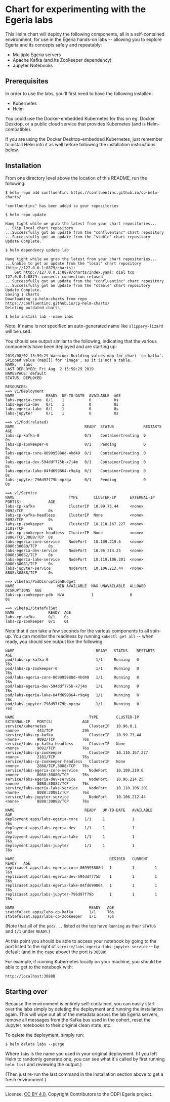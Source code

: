<!-- SPDX-License-Identifier: CC-BY-4.0 -->
<!-- Copyright Contributors to the ODPi Egeria project. -->

# Chart for experimenting with the Egeria labs

This Helm chart will deploy the following components, all in a self-contained environment,
for use in the Egeria hands-on labs -- allowing you to explore Egeria and its concepts safely
and repeatably:

- Multiple Egeria servers
- Apache Kafka (and its Zookeeper dependency)
- Jupyter Notebooks

## Prerequisites

In order to use the labs, you'll first need to have the following installed:

- Kubernetes
- Helm

You could use the Docker-embedded Kubernetes for this on eg. Docker Desktop,
or a public cloud service that provides Kubernetes (and is Helm-compatible).

If you are using the Docker Desktop-embedded Kubernetes, just remember to install
Helm into it as well before following the installation instructions below.

## Installation

From one directory level above the location of this README, run the following:

```shell script
$ helm repo add confluentinc https://confluentinc.github.io/cp-helm-charts/

"confluentinc" has been added to your repositories

$ helm repo update

Hang tight while we grab the latest from your chart repositories...
...Skip local chart repository
...Successfully got an update from the "confluentinc" chart repository
...Successfully got an update from the "stable" chart repository
Update Complete.

$ helm dependency update lab

Hang tight while we grab the latest from your chart repositories...
...Unable to get an update from the "local" chart repository (http://127.0.0.1:8879/charts):
	Get http://127.0.0.1:8879/charts/index.yaml: dial tcp 127.0.0.1:8879: connect: connection refused
...Successfully got an update from the "confluentinc" chart repository
...Successfully got an update from the "stable" chart repository
Update Complete.
Saving 1 charts
Downloading cp-helm-charts from repo https://confluentinc.github.io/cp-helm-charts/
Deleting outdated charts

$ helm install lab --name labs
```

Note: If name is not specified an auto-generated name like `slippery-lizard` will be used.

You should see output similar to the following, indicating that the various
components have been deployed and are starting up:

```text
2019/08/02 15:59:29 Warning: Building values map for chart 'cp-kafka'. Skipped value (map[]) for 'image', as it is not a table.
NAME:   labs
LAST DEPLOYED: Fri Aug  2 15:59:29 2019
NAMESPACE: default
STATUS: DEPLOYED

RESOURCES:
==> v1/Deployment
NAME              READY  UP-TO-DATE  AVAILABLE  AGE
labs-egeria-core  0/1    1           0          0s
labs-egeria-dev   0/1    1           0          0s
labs-egeria-lake  0/1    1           0          0s
labs-jupyter      0/1    1           0          0s

==> v1/Pod(related)
NAME                               READY  STATUS             RESTARTS  AGE
labs-cp-kafka-0                    0/1    ContainerCreating  0         0s
labs-cp-zookeeper-0                0/1    Pending            0         0s
labs-egeria-core-869995888d-4hd49  0/1    ContainerCreating  0         0s
labs-egeria-dev-594ddf775b-x7j4m   0/1    ContainerCreating  0         0s
labs-egeria-lake-84fd699864-r9q4g  0/1    ContainerCreating  0         0s
labs-jupyter-796d97f79b-mpzqw      0/1    Pending            0         0s

==> v1/Service
NAME                        TYPE       CLUSTER-IP      EXTERNAL-IP  PORT(S)            AGE
labs-cp-kafka               ClusterIP  10.99.73.44     <none>       9092/TCP           0s
labs-cp-kafka-headless      ClusterIP  None            <none>       9092/TCP           0s
labs-cp-zookeeper           ClusterIP  10.110.167.227  <none>       2181/TCP           0s
labs-cp-zookeeper-headless  ClusterIP  None            <none>       2888/TCP,3888/TCP  0s
labs-egeria-core-service    NodePort   10.109.219.6    <none>       8080:30080/TCP     0s
labs-egeria-dev-service     NodePort   10.96.214.25    <none>       8080:30082/TCP     0s
labs-egeria-lake-service    NodePort   10.110.106.201  <none>       8080:30081/TCP     0s
labs-jupyter-service        NodePort   10.106.212.44   <none>       8888:30888/TCP     0s

==> v1beta1/PodDisruptionBudget
NAME                   MIN AVAILABLE  MAX UNAVAILABLE  ALLOWED DISRUPTIONS  AGE
labs-cp-zookeeper-pdb  N/A            1                0                    0s

==> v1beta1/StatefulSet
NAME               READY  AGE
labs-cp-kafka      0/1    0s
labs-cp-zookeeper  0/1    0s
```

Note that it can take a few seconds for the various components to all spin-up. You can monitor
the readiness by running `kubectl get all` -- when ready, you should see output like the following:

```text
NAME                                    READY   STATUS    RESTARTS   AGE
pod/labs-cp-kafka-0                     1/1     Running   0          76s
pod/labs-cp-zookeeper-0                 1/1     Running   0          76s
pod/labs-egeria-core-869995888d-4hd49   1/1     Running   0          76s
pod/labs-egeria-dev-594ddf775b-x7j4m    1/1     Running   0          76s
pod/labs-egeria-lake-84fd699864-r9q4g   1/1     Running   0          76s
pod/labs-jupyter-796d97f79b-mpzqw       1/1     Running   0          76s

NAME                                 TYPE        CLUSTER-IP       EXTERNAL-IP   PORT(S)             AGE
service/kubernetes                   ClusterIP   10.96.0.1        <none>        443/TCP             29h
service/labs-cp-kafka                ClusterIP   10.99.73.44      <none>        9092/TCP            76s
service/labs-cp-kafka-headless       ClusterIP   None             <none>        9092/TCP            76s
service/labs-cp-zookeeper            ClusterIP   10.110.167.227   <none>        2181/TCP            76s
service/labs-cp-zookeeper-headless   ClusterIP   None             <none>        2888/TCP,3888/TCP   76s
service/labs-egeria-core-service     NodePort    10.109.219.6     <none>        8080:30080/TCP      76s
service/labs-egeria-dev-service      NodePort    10.96.214.25     <none>        8080:30082/TCP      76s
service/labs-egeria-lake-service     NodePort    10.110.106.201   <none>        8080:30081/TCP      76s
service/labs-jupyter-service         NodePort    10.106.212.44    <none>        8888:30888/TCP      76s

NAME                               READY   UP-TO-DATE   AVAILABLE   AGE
deployment.apps/labs-egeria-core   1/1     1            1           76s
deployment.apps/labs-egeria-dev    1/1     1            1           76s
deployment.apps/labs-egeria-lake   1/1     1            1           76s
deployment.apps/labs-jupyter       1/1     1            1           76s

NAME                                          DESIRED   CURRENT   READY   AGE
replicaset.apps/labs-egeria-core-869995888d   1         1         1       76s
replicaset.apps/labs-egeria-dev-594ddf775b    1         1         1       76s
replicaset.apps/labs-egeria-lake-84fd699864   1         1         1       76s
replicaset.apps/labs-jupyter-796d97f79b       1         1         1       76s

NAME                                 READY   AGE
statefulset.apps/labs-cp-kafka       1/1     76s
statefulset.apps/labs-cp-zookeeper   1/1     76s
```

(Note that all of the `pod/...` listed at the top have `Running` as their `STATUS` and `1/1` under `READY`.)

At this point you should be able to access your notebook by going to the port listed to the right of
`service/labs-egeria-labs-jupyter-service` -- by default (and in the case above) the port is `30888`:

For example, if running Kubernetes locally on your machine, you should be able to get to the notebook
with:

```text
http://localhost:30888
```

## Starting over

Because the environment is entirely self-contained, you can easily start over the labs simply
by deleting the deployment and running the installation again. This will wipe out all of the
metadata across the lab Egeria servers, remove all messages from the Kafka bus used in the cohort,
reset the Jupyter notebooks to their original clean state, etc.

To delete the deployment, simply run:

```shell script
$ helm delete labs --purge
```

Where `labs` is the name you used in your original deployment. (If you left Helm to randomly
generate one, you can see what it's called by first running `helm list` and reviewing the output.)

(Then just re-run the last command in the Installation section above to get a fresh environment.)

----
License: [CC BY 4.0](https://creativecommons.org/licenses/by/4.0/),
Copyright Contributors to the ODPi Egeria project.
